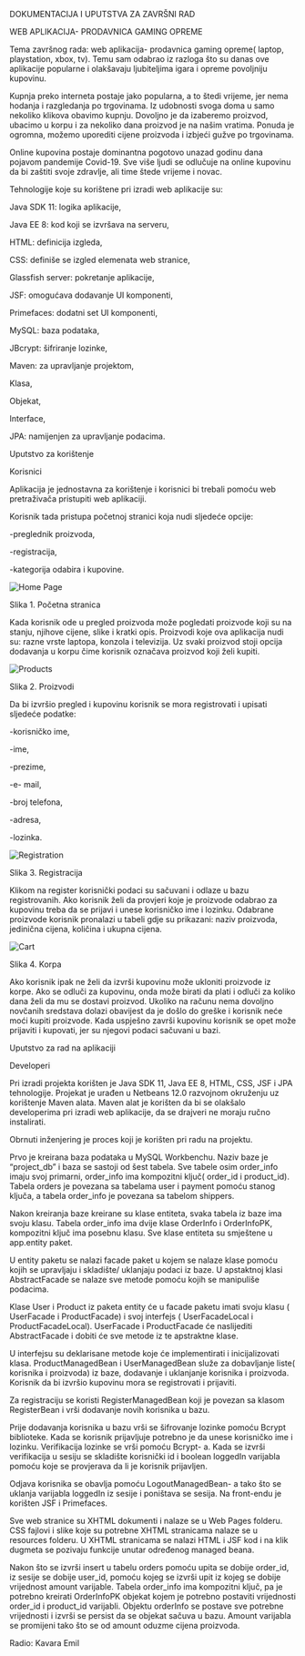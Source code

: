 DOKUMENTACIJA I UPUTSTVA ZA ZAVRŠNI RAD 

WEB APLIKACIJA- PRODAVNICA GAMING OPREME

Tema završnog rada: web aplikacija- prodavnica gaming opreme( laptop, playstation, xbox, tv). Temu sam odabrao iz razloga što su danas ove aplikacije popularne i olakšavaju ljubiteljima igara i opreme povoljniju kupovinu. 

 

Kupnja preko interneta postaje jako popularna, a to štedi vrijeme, jer nema hodanja i razgledanja po trgovinama. Iz udobnosti svoga doma u samo nekoliko klikova obavimo kupnju. Dovoljno je da izaberemo proizvod, ubacimo u korpu i za nekoliko dana proizvod je na našim vratima. Ponuda je ogromna, možemo uporediti cijene proizvoda i izbjeći gužve po trgovinama.

Online kupovina postaje dominantna pogotovo unazad godinu dana pojavom pandemije Covid-19. Sve više ljudi se odlučuje na online kupovinu da bi zaštiti svoje zdravlje, ali time štede vrijeme i novac. 


Tehnologije koje su korištene pri izradi web aplikacije su: 

Java SDK 11: logika aplikacije, 

Java EE 8: kod koji se izvršava na serveru, 

HTML: definicija izgleda, 

CSS: definiše se izgled elemenata web stranice, 

Glassfish server: pokretanje aplikacije, 

JSF: omogućava dodavanje UI komponenti, 

Primefaces: dodatni set UI komponenti, 

MySQL: baza podataka, 

JBcrypt: šifriranje lozinke, 

Maven: za upravljanje projektom, 

Klasa, 

Objekat, 

Interface, 

JPA: namijenjen za upravljanje podacima.


Uputstvo za korištenje 

Korisnici 

Aplikacija je jednostavna za korištenje i korisnici bi trebali pomoću web pretraživača pristupiti web aplikaciji. 

Korisnik tada pristupa početnoj stranici koja nudi sljedeće opcije: 

-preglednik proizvoda, 

-registracija, 

-kategorija odabira i kupovine. 

![Home Page](screenshots/homepage.png)

Slika 1. Početna stranica 

Kada korisnik ode u pregled proizvoda može pogledati proizvode koji su na stanju, njihove cijene, slike i kratki opis. Proizvodi koje ova aplikacija nudi su: razne vrste laptopa, konzola i televizija.  Uz svaki proizvod stoji opcija dodavanja u korpu čime korisnik označava proizvod koji želi kupiti. 

![Products](screenshots/products.png)

Slika 2. Proizvodi 

Da bi izvršio pregled i kupovinu korisnik se mora registrovati i upisati sljedeće podatke: 

-korisničko ime, 

-ime, 

-prezime, 

-e- mail, 

-broj telefona, 

-adresa, 

-lozinka. 

![Registration](screenshots/registration.png)

Slika 3. Registracija 

Klikom na register korisnički podaci su sačuvani i odlaze u bazu registrovanih. Ako korisnik želi da provjeri koje je proizvode odabrao za kupovinu treba da se prijavi i unese korisničko ime i lozinku. Odabrane proizvode korisnik pronalazi u tabeli gdje su prikazani: naziv  proizvoda, jedinična cijena, količina i ukupna cijena.  

![Cart](screenshots/cart.png)

Slika 4. Korpa 

Ako korisnik ipak ne želi da izvrši kupovinu može ukloniti proizvode iz korpe. Ako se odluči za kupovinu, onda može birati da plati i odluči za koliko dana želi da mu se dostavi proizvod. Ukoliko na računu nema dovoljno novčanih sredstava dolazi obavijest da je došlo do greške i korisnik neće moći kupiti proizvode. Kada uspješno završi kupovinu korisnik se opet može prijaviti i kupovati, jer su njegovi podaci sačuvani u bazi. 

Uputstvo za rad na aplikaciji  

Developeri 

Pri izradi projekta korišten je Java SDK 11, Java EE 8, HTML, CSS, JSF i JPA tehnologije. Projekat je urađen u Netbeans 12.0 razvojnom okruženju uz korištenje Maven alata. Maven alat je korišten da bi se olakšalo developerima pri izradi web aplikacije, da se drajveri ne moraju ručno instalirati.  

Obrnuti inženjering je proces koji je korišten pri radu na projektu.  

Prvo je kreirana baza podataka u MySQL Workbenchu. Naziv baze je “project_db” i baza se sastoji od šest tabela. Sve tabele osim order_info imaju svoj primarni, order_info ima kompozitni ključ( order_id i product_id). Tabela orders je povezana sa tabelama user i payment pomoću stanog ključa, a tabela order_info je povezana sa tabelom shippers. 

Nakon kreiranja baze kreirane su klase entiteta, svaka tabela iz baze ima svoju klasu. Tabela order_info ima dvije klase OrderInfo i OrderInfoPK, kompozitni ključ ima posebnu klasu. Sve klase entiteta su smještene u app.entity paket.  

U entity paketu se nalazi facade paket u kojem se nalaze klase pomoću kojih se upravljaju i skladište/ uklanjaju podaci iz baze. U apstaktnoj klasi AbstractFacade se nalaze sve metode pomoću kojih se manipuliše podacima.  

Klase User i Product iz paketa entity će u facade paketu imati svoju klasu ( UserFacade i ProductFacade) i svoj interfejs ( UserFacadeLocal i ProductFacadeLocal). UserFacade i ProductFacade će naslijediti AbstractFacade i dobiti će sve metode iz te apstraktne klase.  

U interfejsu su deklarisane metode koje će implementirati i inicijalizovati klasa. ProductManagedBean i UserManagedBean služe za dobavljanje liste( korisnika i proizvoda) iz baze, dodavanje i uklanjanje korisnika i proizvoda. Korisnik da bi izvršio kupovinu mora se registrovati i prijaviti.  

Za registraciju se koristi RegisterManagedBean koji je povezan sa klasom RegisterBean i vrši dodavanje novih korisnika u bazu.  

Prije dodavanja korisnika u bazu vrši se šifrovanje lozinke pomoću Bcrypt biblioteke. Kada se korisnik prijavljuje potrebno je da unese korisničko ime i lozinku. Verifikacija lozinke se vrši pomoću Bcrypt- a. Kada se izvrši verifikacija u sesiju se skladište korisnički id i boolean loggedIn varijabla pomoću koje se provjerava da li je korisnik prijavljen.  

Odjava korisnika se obavlja pomoću LogoutManagedBean- a tako što se uklanja varijabla loggedIn iz sesije i poništava se sesija. Na front-endu je korišten JSF i Primefaces.  

Sve web stranice su XHTML dokumenti i nalaze se u Web Pages folderu. CSS fajlovi i slike koje su potrebne XHTML stranicama nalaze se u resources folderu. U XHTML stranicama se nalazi HTML i JSF kod i na klik dugmeta se pozivaju funkcije unutar određenog managed beana. 

Nakon što se izvrši insert u tabelu orders pomoću upita se dobije order_id, iz sesije se dobije user_id, pomoću kojeg se izvrši upit iz kojeg se dobije vrijednost amount varijable. Tabela order_info ima kompozitni ključ, pa je potrebno kreirati OrderInfoPK objekat kojem je potrebno postaviti vrijednosti order_id i product_id varijabli. Objektu orderInfo se postave sve potrebne vrijednosti i izvrši se persist da se objekat sačuva u bazu. Amount varijabla se promijeni tako što se od amount oduzme cijena proizvoda. 

Radio: Kavara Emil
